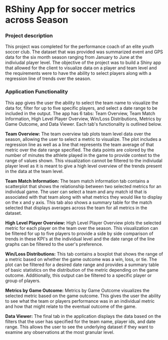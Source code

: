# RShiny App for soccer metrics across Season

### Project description

This project was completed for the performance coach of an elite youth soccer club. The dataset that was provided was summarized event and GPS data for the six month season ranging from January to June at the indiviudal player level. The objective of the project was to build a Shiny app that allowed for the client to visualize data on a player and team level and the requirements were to have the ability to select players along with a regression line of trends over the season.

### Application Functionality
This app gives the user the ability to select the team name to visualize the data for, filter for up to five specific players, and select a date range to be included in the output. The app has 6 tabs: Team Overview, Team Match Information, High Level Player Overview, Win/Loss Distributions, Metrics by Game Outcome, and Data Viewer. Each tab's functionality is outlined below.

**Team Overview:**
The team overview tab plots team level data over the season, allowing the user to select a metric to visualize. The plot includes a regression line as well as a line that represents the team average of that metric over the date range specified. The data points are colored by the number of minutes the athlete played in the game to provide context to the range of values shown. This visualization cannot be filtered to the indiviudal player level as it is meant to give a high level overview of the trends present in the data at the team level.

**Team Match Information:**
The team match information tab contains a scatterplot that shows the relationship between two selected metrics for an individual game. The user can select a team and any match id that is associated with that team along with what metrics they would like to display on the x and y axis. This tab also shows a summary table for the match selected that displays averages across the team for all metrics in the dataset.

**High Level Player Overview:**
High Level Player Overview plots the selected metric for each player on the team over the season. This visualization can be filtered for up to five players to provide a side by side comparison of trends in these KPI's at the individual level and the date range of the line graphs can be filtered to the user's preference.

**Win/Loss Distributions:**
This tab contains a boxplot that shows the range of a metric based on whether the game outcome was a win, loss, or tie. The plot can be filtered for a desired date range and provides a summary table of basic statistics on the distribution of the metric depending on the game outcome. Additionally, this output can be filtered to a specific player or group of players.

**Metrics by Game Outcome:**
Metrics by Game Outcome visualizes the selected metric based on the game outcome. This gives the user the ability to see what the team or players performance was in an individual metric and how that might relate to the eventual outcome of the game.

**Data Viewer:**
The final tab in the application displays the data based on the filters that the user has specified for the team name, player ids, and date range. This allows the user to see the underlying dataset if they want to examine any observations at the most granular level.

